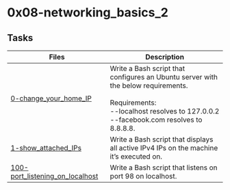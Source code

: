 #   0x08-networking_basics_2
##  Tasks
Files   |   Description
--------|--------------
[0-change_your_home_IP](./0-change_your_home_IP)    |   Write a Bash script that configures an Ubuntu server with the below requirements. <br /><br /> Requirements: <br />--localhost resolves to 127.0.0.2 <br />--facebook.com resolves to 8.8.8.8.
[1-show_attached_IPs](./1-show_attached_IPs)    |   Write a Bash script that displays all active IPv4 IPs on the machine it’s executed on.
[100-port_listening_on_localhost](./100-port_listening_on_localhost)    |   Write a Bash script that listens on port 98 on localhost.
